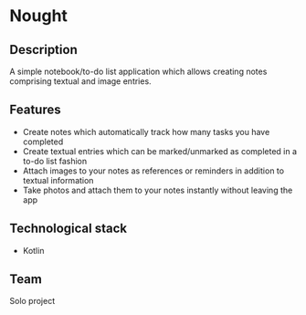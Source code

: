 # Nought

## Description

A simple notebook/to-do list application which allows creating notes comprising textual and image entries.

## Features

* Create notes which automatically track how many tasks you have completed
* Create textual entries which can be marked/unmarked as completed in a to-do list fashion
* Attach images to your notes as references or reminders in addition to textual information
* Take photos and attach them to your notes instantly without leaving the app

## Technological stack

* Kotlin

## Team

Solo project